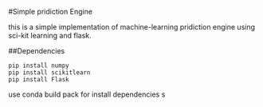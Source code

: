 #Simple pridiction Engine

this is a simple implementation of machine-learning pridiction engine using sci-kit learning and flask.

##Dependencies

```
pip install numpy
pip install scikitlearn
pip install Flask
```

use conda build pack for install dependencies
s

